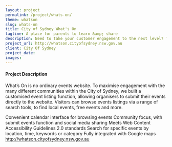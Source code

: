 ```yaml
---
layout: project
permalink: /project/whats-on/
theme: whatson
slug: whats-on
title: City of Sydney What's On
tagline: A place for parents to learn &amp; share
description: Need to take your customer engagement to the next level? Take a look at how Huggies is dominating the pregnancy and parenting category by building a site with over 42,000 pages of content, plus lots of interactive tools and member features for over 600,000 members.
project_url: http://whatson.cityofsydney.nsw.gov.au
client: City Of Sydney
project_date:
images:
---
```



#### Project Description

What’s On is no ordinary events website. To maximise engagement with the many different communities within the City of Sydney, we built a customised event listing function, allowing organisers to submit their events directly to the website. Visitors can browse events listings via a range of search tools, to find local events, free events and more.

Convenient calendar interface for browsing events
Community focus, with submit events function and social media sharing
Meets Web Content Accessibility Guidelines 2.0 standards
Search for specific events by location, time, keywords or category
Fully integrated with Google maps
http://whatson.cityofsydney.nsw.gov.au
